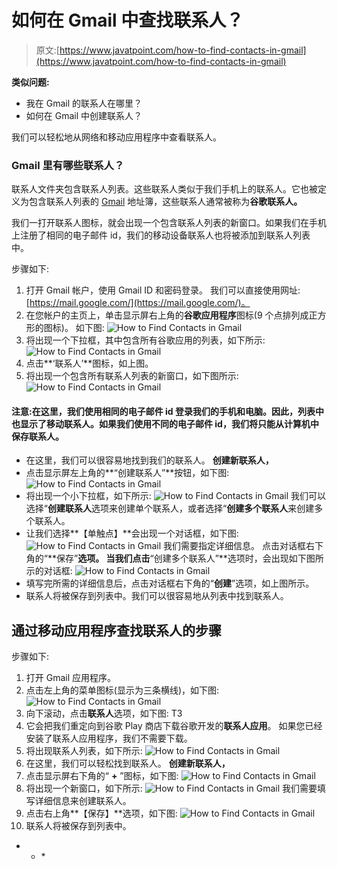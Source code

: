 # 如何在 Gmail 中查找联系人？

> 原文:[https://www.javatpoint.com/how-to-find-contacts-in-gmail](https://www.javatpoint.com/how-to-find-contacts-in-gmail)

**类似问题:**

*   我在 Gmail 的联系人在哪里？
*   如何在 Gmail 中创建联系人？

我们可以轻松地从网络和移动应用程序中查看联系人。

### Gmail 里有哪些联系人？

联系人文件夹包含联系人列表。这些联系人类似于我们手机上的联系人。它也被定义为包含联系人列表的 [Gmail](gmail) 地址簿，这些联系人通常被称为**谷歌联系人。**

我们一打开联系人图标，就会出现一个包含联系人列表的新窗口。如果我们在手机上注册了相同的电子邮件 id，我们的移动设备联系人也将被添加到联系人列表中。

 <h2steps to="" find="" contacts="" in="" computer="" h2="">步骤如下:

1.  打开 Gmail 帐户，使用 Gmail ID 和密码登录。
    我们可以直接使用网址:[https://mail.google.com/](https://mail.google.com/)。
2.  在您帐户的主页上，单击显示屏右上角的**谷歌应用程序**图标(9 个点排列成正方形的图标)。
    如下图:
    ![How to Find Contacts in Gmail](../Images/7800814e2003dcdef449e4cff282c5d7.png)
3.  将出现一个下拉框，其中包含所有谷歌应用的列表，如下所示:
    ![How to Find Contacts in Gmail](../Images/09b699c2829856196ea3f2a8523af1d1.png)
4.  点击**‘联系人’**图标，如上图。
5.  将出现一个包含所有联系人列表的新窗口，如下图所示:
    ![How to Find Contacts in Gmail](../Images/d5e90d6f95f6600c3164c6a19181d721.png)

#### 注意:在这里，我们使用相同的电子邮件 id 登录我们的手机和电脑。因此，列表中也显示了移动联系人。如果我们使用不同的电子邮件 id，我们将只能从计算机中保存联系人。

*   在这里，我们可以很容易地找到我们的联系人。
    **创建新联系人，**
*   点击显示屏左上角的**“创建联系人”**按钮，如下图:
    ![How to Find Contacts in Gmail](../Images/dcbedcd537b48f66335670fa42ca31bf.png)
*   将出现一个小下拉框，如下所示:
    ![How to Find Contacts in Gmail](../Images/627bf168de6ae2234b8b621ab49f5f8b.png)
    我们可以选择“**创建联系人**选项来创建单个联系人，或者选择“**创建多个联系人**来创建多个联系人。
*   让我们选择**【单触点】**会出现一个对话框，如下图:
    ![How to Find Contacts in Gmail](../Images/c25b34c6a0d9deb3caa68ac6d8d04f6d.png)
    我们需要指定详细信息。
    点击对话框右下角的“**保存”**选项。
    当我们点击**“创建多个联系人”**选项时，会出现如下图所示的对话框:
    ![How to Find Contacts in Gmail](../Images/8b0c485f154de22894d0209b68c47ebf.png)
*   填写完所需的详细信息后，点击对话框右下角的“**创建**”选项，如上图所示。
*   联系人将被保存到列表中。我们可以很容易地从列表中找到联系人。

## 通过移动应用程序查找联系人的步骤

步骤如下:

1.  打开 Gmail 应用程序。
2.  点击左上角的菜单图标(显示为三条横线)，如下图:
    ![How to Find Contacts in Gmail](../Images/3bab2c39f5cee40d40f0cc80ac279662.png)
3.  向下滚动，点击**联系人**选项，如下图:
    T3
4.  它会把我们重定向到谷歌 Play 商店下载谷歌开发的**联系人应用**。
    如果您已经安装了联系人应用程序，我们不需要下载。
5.  将出现联系人列表，如下所示:
    ![How to Find Contacts in Gmail](../Images/204d2adc47c673d681140ed4f5789fef.png)
6.  在这里，我们可以轻松找到联系人。
    **创建新联系人，**
7.  点击显示屏右下角的“ **+** ”图标，如下图:
    ![How to Find Contacts in Gmail](../Images/0c93f68c917b67f9a51b1f43dbc779c1.png)
8.  将出现一个新窗口，如下所示:
    ![How to Find Contacts in Gmail](../Images/f695040335b5459e7df373e3f89c5a0f.png)
    我们需要填写详细信息来创建联系人。
9.  点击右上角**【保存】**选项，如下图:
    ![How to Find Contacts in Gmail](../Images/ac4be189d60329a4d714cd92fe903768.png)
10.  联系人将被保存到列表中。

* * *</h2steps>